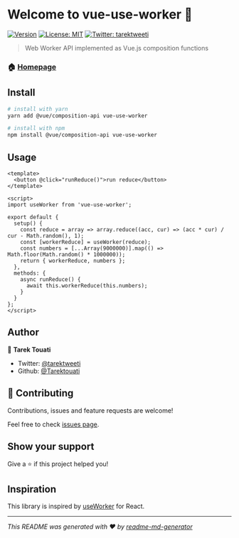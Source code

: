 # Welcome to vue-use-worker 👋

[![Version](https://img.shields.io/npm/v/vue-use-worker.svg)](https://www.npmjs.com/package/vue-use-worker)
[![License: MIT](https://img.shields.io/badge/License-MIT-yellow.svg)](#)
[![Twitter: tarektweeti](https://img.shields.io/twitter/follow/tarektweeti.svg?style=social)](https://twitter.com/tarektweeti)

> Web Worker API implemented as Vue.js composition functions

### 🏠 [Homepage](https://github.com/Tarektouati/vue-use-worker)

## Install

```sh
# install with yarn
yarn add @vue/composition-api vue-use-worker

# install with npm
npm install @vue/composition-api vue-use-worker
```

## Usage

```vue
<template>
  <button @click="runReduce()">run reduce</button>
</template>

<script>
import useWorker from 'vue-use-worker';

export default {
  setup() {
    const reduce = array => array.reduce((acc, cur) => (acc * cur) / cur - Math.random(), 1);
    const [workerReduce] = useWorker(reduce);
    const numbers = [...Array(9000000)].map(() => Math.floor(Math.random() * 1000000));
    return { workerReduce, numbers };
  },
  methods: {
    async runReduce() {
      await this.workerReduce(this.numbers);
    }
  }
};
</script>
```

## Author

👤 **Tarek Touati**

- Twitter: [@tarektweeti](https://twitter.com/tarektweeti)
- Github: [@Tarektouati](https://github.com/Tarektouati)

## 🤝 Contributing

Contributions, issues and feature requests are welcome!

Feel free to check [issues page](https://github.com/Tarektouati/vue-use-worker/issues).

## Show your support

Give a ⭐️ if this project helped you!

## Inspiration

This library is inspired by [useWorker](https://github.com/alewin/useWorker) for React.

---

_This README was generated with ❤️ by [readme-md-generator](https://github.com/kefranabg/readme-md-generator)_
